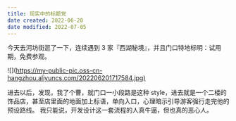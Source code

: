 ```yaml
---
title: 现实中的标题党
date created: 2022-06-20
date modified: 2022-07-05
---
```

今天去河坊街逛了一下，连续遇到 3 家『西湖秘境』，并且门口特地标明：试用期，免费参观。

![](<https://my-public-pic.oss-cn-hangzhou.aliyuncs.com/202206201717584.jpg)>

进去以后，发现，我了个曹，就门口一小段路是这种 style，进去就是一个二楼的饰品店，甚至店里面的地面加上标语，单向入口，心理暗示引导游客强行走完他的预设路线。
我只能说，开发设计这一套流程的人真牛逼，但也真的恶心人。
